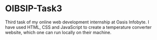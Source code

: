# OIBSIP-Task3
Third task of my online web development internship at Oasis Infobyte.
I have used HTML, CSS and JavaScript to create a temperature converter website, which one can run locally on their machine.
